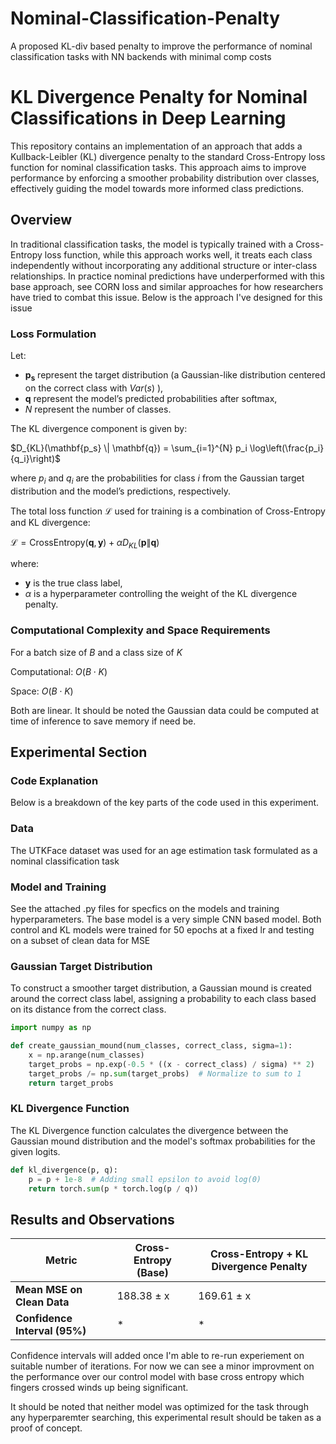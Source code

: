 # Nominal-Classification-Penalty
A proposed KL-div based penalty to improve the performance of nominal classification tasks with NN backends with minimal comp costs

# KL Divergence Penalty for Nominal Classifications in Deep Learning

This repository contains an implementation of an approach that adds a Kullback-Leibler (KL) divergence penalty to the standard Cross-Entropy loss function for nominal classification tasks. This approach aims to improve performance by enforcing a smoother probability distribution over classes, effectively guiding the model towards more informed class predictions.

## Overview

In traditional classification tasks, the model is typically trained with a Cross-Entropy loss function, while this approach works well, it treats each class independently without incorporating any additional structure or inter-class relationships. In practice nominal predictions have underperformed with this base approach, see CORN loss and similar approaches for how researchers have tried to combat this issue. Below is the approach I've designed for this issue



### Loss Formulation
Let:
- $\mathbf{p_s}$ represent the target distribution (a Gaussian-like distribution centered on the correct class with $Var(s)$ ),
- $\mathbf{q}$ represent the model’s predicted probabilities after softmax,
- $N$ represent the number of classes.

The KL divergence component is given by:


$D_{KL}(\mathbf{p_s} \| \mathbf{q}) = \sum_{i=1}^{N} p_i \log\left(\frac{p_i}{q_i}\right)$


where $p_i$ and $q_i$ are the probabilities for class $i$ from the Gaussian target distribution and the model’s predictions, respectively.

The total loss function $\mathcal{L}$ used for training is a combination of Cross-Entropy and KL divergence:


$\mathcal{L} = \text{CrossEntropy}(\mathbf{q}, \mathbf{y}) + \alpha D_{KL}(\mathbf{p} \| \mathbf{q})$

where:
-  $\mathbf{y}$ is the true class label,
- $\alpha$ is a hyperparameter controlling the weight of the KL divergence penalty.

### Computational Complexity and Space Requirements
For a batch size of $B$ and a class size of $K$

Computational: $O(B \cdot K)$

Space: $O(B \cdot K)$

Both are linear. It should be noted the Gaussian data could be computed at time of inference to save memory if need be. 

## Experimental Section

### Code Explanation

Below is a breakdown of the key parts of the code used in this experiment.

### Data
The UTKFace dataset was used for an age estimation task formulated as a nominal classification task

### Model and Training

See the attached .py files for specfics on the models and training hyperparameters. The base model is a very simple CNN based model. Both control and KL models were trained for 50 epochs at a fixed lr and testing on a subset of clean data for MSE

### Gaussian Target Distribution

To construct a smoother target distribution, a Gaussian mound is created around the correct class label, assigning a probability to each class based on its distance from the correct class.

```python
import numpy as np

def create_gaussian_mound(num_classes, correct_class, sigma=1):
    x = np.arange(num_classes)
    target_probs = np.exp(-0.5 * ((x - correct_class) / sigma) ** 2)
    target_probs /= np.sum(target_probs)  # Normalize to sum to 1
    return target_probs
```

### KL Divergence Function

The KL Divergence function calculates the divergence between the Gaussian mound distribution and the model's softmax probabilities for the given logits.

```python
def kl_divergence(p, q):
    p = p + 1e-8  # Adding small epsilon to avoid log(0)
    return torch.sum(p * torch.log(p / q))
```

## Results and Observations


| Metric                         | Cross-Entropy (Base) | Cross-Entropy + KL Divergence Penalty |
|--------------------------------|----------------------|---------------------------------------|
| **Mean MSE on Clean Data**          | 188.38 ± x       | 169.61 ± x                        |
| **Confidence Interval (95%)**  | *     | *                       |

Confidence intervals will added once I'm able to re-run experiement on suitable number of iterations. For now we can see a minor improvment on the performance over our control model with base cross entropy which fingers crossed winds up being significant. 

It should be noted that neither model was optimized for the task through any hyperparemter searching, this experimental result should be taken as a proof of concept. 

